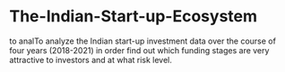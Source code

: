 # The-Indian-Start-up-Ecosystem
to analTo analyze the Indian start-up investment data over the course of four years (2018-2021) in order find out which funding stages are very attractive to investors and at what risk level.
